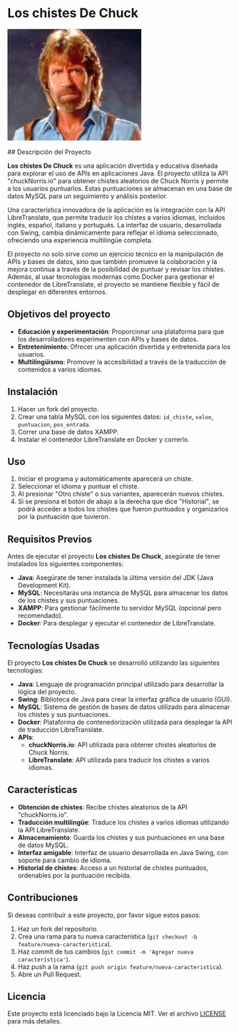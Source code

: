 <p align="center">
  
# Los chistes De Chuck

<img src="LosChistesDeChuck/src/main/resources/Images/ChuckNorrisChico.jpg" alt="" width="300" height="250">
</p>
## Descripción del Proyecto

**Los chistes De Chuck** es una aplicación divertida y educativa diseñada para explorar el uso de APIs en aplicaciones Java. El proyecto utiliza la API "chuckNorris.io" para obtener chistes aleatorios de Chuck Norris y permite a los usuarios puntuarlos. Estas puntuaciones se almacenan en una base de datos MySQL para un seguimiento y análisis posterior.

Una característica innovadora de la aplicación es la integración con la API LibreTranslate, que permite traducir los chistes a varios idiomas, incluidos inglés, español, italiano y portugués. La interfaz de usuario, desarrollada con Swing, cambia dinámicamente para reflejar el idioma seleccionado, ofreciendo una experiencia multilingüe completa.

El proyecto no solo sirve como un ejercicio técnico en la manipulación de APIs y bases de datos, sino que también promueve la colaboración y la mejora continua a través de la posibilidad de puntuar y revisar los chistes. Además, al usar tecnologías modernas como Docker para gestionar el contenedor de LibreTranslate, el proyecto se mantiene flexible y fácil de desplegar en diferentes entornos.


## Objetivos del proyecto
- **Educación y experimentación**: Proporcionar una plataforma para que los desarrolladores experimenten con APIs y bases de datos.
- **Entretenimiento**: Ofrecer una aplicación divertida y entretenida para los usuarios.
- **Multilingüismo**: Promover la accesibilidad a través de la traducción de contenidos a varios idiomas.

  
## Instalación

1. Hacer un fork del proyecto.
2. Crear una tabla MySQL con los siguientes datos: `id_chiste`, `value`, `puntuacion`, `pos_entrada`.
3. Correr una base de datos XAMPP.
4. Instalar el contenedor LibreTranslate en Docker y correrlo.

## Uso

1. Iniciar el programa y automáticamente aparecerá un chiste.
2. Seleccionar el idioma y puntuar el chiste.
3. Al presionar "Otro chiste" o sus variantes, aparecerán nuevos chistes.
4. Si se presiona el botón de abajo a la derecha que dice "Historial", se podrá acceder a todos los chistes que fueron puntuados y organizarlos por la puntuación que tuvieron.

## Requisitos Previos

Antes de ejecutar el proyecto **Los chistes De Chuck**, asegúrate de tener instalados los siguientes componentes:

- **Java**: Asegúrate de tener instalada la última versión del JDK (Java Development Kit).
- **MySQL**: Necesitarás una instancia de MySQL para almacenar los datos de los chistes y sus puntuaciones.
- **XAMPP**: Para gestionar fácilmente tu servidor MySQL (opcional pero recomendado).
- **Docker**: Para desplegar y ejecutar el contenedor de LibreTranslate.

## Tecnologías Usadas

El proyecto **Los chistes De Chuck** se desarrolló utilizando las siguientes tecnologías:

- **Java**: Lenguaje de programación principal utilizado para desarrollar la lógica del proyecto.
- **Swing**: Biblioteca de Java para crear la interfaz gráfica de usuario (GUI).
- **MySQL**: Sistema de gestión de bases de datos utilizado para almacenar los chistes y sus puntuaciones.
- **Docker**: Plataforma de contenedorización utilizada para desplegar la API de traducción LibreTranslate.
- **APIs**:
  - **chuckNorris.io**: API utilizada para obtener chistes aleatorios de Chuck Norris.
  - **LibreTranslate**: API utilizada para traducir los chistes a varios idiomas.

## Características

- **Obtención de chistes**: Recibe chistes aleatorios de la API "chuckNorris.io".
- **Traducción multilingüe**: Traduce los chistes a varios idiomas utilizando la API LibreTranslate.
- **Almacenamiento**: Guarda los chistes y sus puntuaciones en una base de datos MySQL.
- **Interfaz amigable**: Interfaz de usuario desarrollada en Java Swing, con soporte para cambio de idioma.
- **Historial de chistes**: Acceso a un historial de chistes puntuados, ordenables por la puntuación recibida.


## Contribuciones

Si deseas contribuir a este proyecto, por favor sigue estos pasos:

1. Haz un fork del repositorio.
2. Crea una rama para tu nueva característica (`git checkout -b feature/nueva-caracteristica`).
3. Haz commit de tus cambios (`git commit -m 'Agregar nueva característica'`).
4. Haz push a la rama (`git push origin feature/nueva-caracteristica`).
5. Abre un Pull Request.

## Licencia

Este proyecto está licenciado bajo la Licencia MIT. Ver el archivo [LICENSE](LICENSE) para más detalles.

